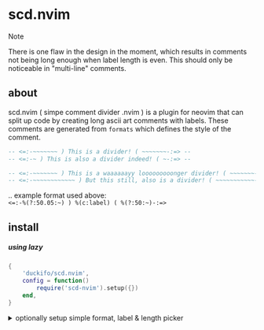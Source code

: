 # scd.nvim

> [!NOTE]
There is one flaw in the design in the moment, which results in comments not
being long enough when label length is even. This should only be noticeable in
"multi-line" comments.

## about

scd.nvim ( simpe comment divider .nvim ) is a plugin for neovim that can split up
code by creating long ascii art comments with labels. These comments are generated 
from `formats` which defines the style of the comment.

```lua
-- <=:-~~~~~~~ ) This is a divider! ( ~~~~~~~-:=> --
-- <=:-~ ) This is also a divider indeed! ( ~-:=> --

-- <=:-~~~~~~~ ) This is a waaaaaayy looooooooonger divider! ( ~~~~~~~-:=> --
-- <=:-~~~~~~~~~~~~ ) But this still, also is a divider! ( ~~~~~~~~~~~-:=> --
```

 .. example format used above:\
 ` <=:-%(?:50.05:~) ) %(c:label) ( %(?:50:~)-:=> `

## install

##### using lazy

```lua
{
    'duckifo/scd.nvim',
    config = function()
        require('scd-nvim').setup({})
    end,
}
```
<details>
<summary> optionally setup simple format, label & length picker </summary>

```lua
{
    'duckifo/scd.nvim',
    config = function()
        -- setup
        require('scd-nvim').setup({})
        -- bind command
        vim.keymap.set('n', '<leader>gcd', function()
            -- get all formats
            local formats = require('scd-nvim.formats')
            local items = {}
            for key, _ in pairs(formats) do
                table.insert(items, key)
            end
            -- get what format to use
            local format_input
            vim.ui.select(items, { prompt = 'Format to use: ' }, function(choice)
                if choice then
                    format_input = choice
                    print("You selected: " .. choice)
                end
            end)
            if not format_input then return end

            -- get the label to use
            local label_input = ''
            vim.ui.input({ prompt = 'Enter label: ' }, function(input)
                label_input = input
            end)

            -- get len
            local len_input
            while true do
                vim.ui.input({ prompt = 'Enter length: ' }, function(input)
                    len_input = tonumber(input)
                end)
                if len_input then break 
                else print('please input a valid number') end
            end

            -- create the divider
            vim.cmd('ScdCreateDivider '.. len_input ..';' .. label_input .. ';' .. formats[format_input])
        end)
    end
}
```
</details>
